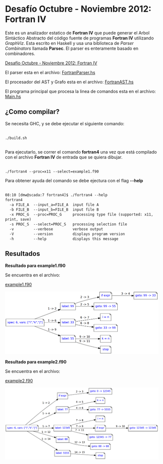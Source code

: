 <!-- -*- coding: utf-8; -*- -->




Desafío Octubre - Noviembre 2012: Fortran IV
===

Este es un analizador estatico de **Fortran IV** que puede generar
el Arbol Sintáctico Abstracto del código fuente de programas **Fortran IV**
utilizando *GraphViz*. Esta escrito en Haskell y usa una biblioteca
de *Parser Combinators* llamada **Parsec**. El parser es enteramente
basado en combinadores.

[Desafío Octubre - Noviembre 2012: Fortran IV](http://www.programando.org/blog/2012/10/desafio-octubre-codigo-spaghetti/)

El parser esta en el archivo:
[FortranParser.hs](https://github.com/dmw/dmw-programando-org/blob/master/fortran4/FortranParser.hs)

El procesador del AST y Grafo esta en el archivo:
[FortranAST.hs](https://github.com/dmw/dmw-programando-org/blob/master/fortran4/FortranAST.hs)

El programa principal que procesa la linea de comandos esta en el archivo:
[Main.hs](https://github.com/dmw/dmw-programando-org/blob/master/fortran4/Main.hs)



¿Como compilar?
---

Se necesita GHC, y se debe ejecutar el siguiente comando:


```shell

./build.sh


```


Para ejecutarlo, se correr el comando **fortran4** una vez que está
compilado con el archivo **Fortran IV** de entrada que se quiera dibujar.


```shell

./fortran4 --proc=x11 --select=example1.f90

```


Para obtener ayuda del comando se debe ejectura con el flag **--help**

```shell

08:10 [dmw@scada:7 fortran4]$ ./fortran4 --help
fortran4
  -a FILE_A  --input_a=FILE_A  input file A
  -b FILE_B  --input_b=FILE_B  input file B
  -x PROC_G  --proc=PROC_G     processing type file (supported: x11, print, save)
  -s PROC_S  --select=PROC_S   processing selection file
  -v         --verbose         verbose output
  -V         --version         displays program version
  -h         --help            displays this message

```


Resultados
---

**Resultado para example1.f90**

Se encuentra en el archivo:

[example1.f90](https://github.com/dmw/dmw-programando-org/blob/master/fortran4/example1.f90)

![Resultado Primer Ejemplo](https://github.com/dmw/dmw-programando-org/raw/master/fortran4/example1.f90.png)



**Resultado para example2.f90**

Se encuentra en el archivo:

[example2.f90](https://github.com/dmw/dmw-programando-org/blob/master/fortran4/example2.f90)

![Resultado Segundo Ejemplo](https://github.com/dmw/dmw-programando-org/raw/master/fortran4/example2.f90.png)
